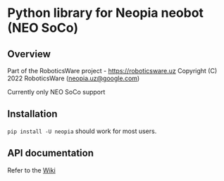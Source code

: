 # Python library for Neopia neobot (NEO SoCo)

## Overview
Part of the RoboticsWare project - https://roboticsware.uz
Copyright (C) 2022 RoboticsWare (neopia.uz@google.com)

Currently only NEO SoCo support

## Installation
``pip install -U neopia`` should work for most users.

## API documentation
Refer to the [Wiki](https://github.com/roboticsware/pylib_neobot/wiki/List-of-APIs)